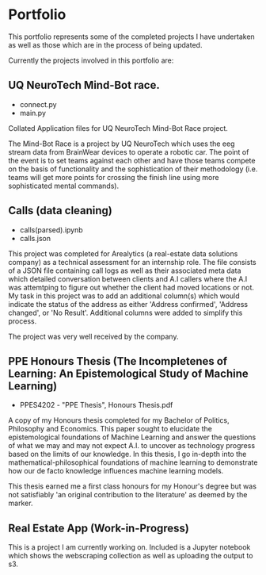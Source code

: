 # Portfolio

This portfolio represents some of the completed projects I have undertaken as well as those which are in the process of being updated.

Currently the projects involved in this portfolio are:

## UQ NeuroTech Mind-Bot race.

- connect.py
- main.py

Collated Application files for UQ NeuroTech Mind-Bot Race project.

The Mind-Bot Race is a project by UQ NeuroTech which uses the eeg stream data from BrainWear devices to operate a robotic car. The point of the event is to set teams against each other and have those teams compete on the basis of functionality and the sophistication of their methodology (i.e. teams will get more points for crossing the finish line using more sophisticated mental commands).

## Calls (data cleaning)

- calls(parsed).ipynb
- calls.json

This project was completed for Arealytics (a real-estate data solutions company) as a technical assessment for an internship role. The file consists of a JSON file containing call logs as well as their associated meta data which detailed conversation between clients and A.I callers where the A.I was attemtping to figure out whether the client had moved locations or not. My task in this project was to add an additional column(s) which would indicate the status of the address as either 'Address confirmed', 'Address changed', or 'No Result'. Additional columns were added to simplify this process.

The project was very well received by the company.

## PPE Honours Thesis (The Incompletenes of Learning: An Epistemological Study of Machine Learning)

- PPES4202 - "PPE Thesis", Honours Thesis.pdf

A copy of my Honours thesis completed for my Bachelor of Politics, Philosophy and Economics. This paper sought to elucidate the epistemological foundations of Machine Learning and answer the questions of what we may and may not expect A.I. to uncover as technology progress based on the limits of our knowledge. In this thesis, I go in-depth into the mathematical-philosophical foundations of machine learning to demonstrate how our de facto knowledge influences machine learning models. 

This thesis earned me a first class honours for my Honour's degree but was not satisfiably 'an original contribution to the literature' as deemed by the marker.

## Real Estate App (Work-in-Progress)

This is a project I am currently working on. Included is a Jupyter notebook which shows the webscraping collection as well as uploading the output to s3.



